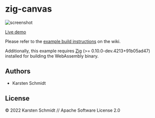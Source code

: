 # zig-canvas

![screenshot](https://raw.githubusercontent.com/thi-ng/umbrella/develop/assets/examples/zig-canvas.png)

[Live demo](http://demo.thi.ng/umbrella/zig-canvas/)

Please refer to the [example build instructions](https://github.com/thi-ng/umbrella/wiki/Example-build-instructions) on the wiki.

Additionally, this example requires [Zig](https://ziglang.org/download/) (>=
0.10.0-dev.4213+91b05ad47) installed for building the WebAssembly binary.

## Authors

- Karsten Schmidt

## License

&copy; 2022 Karsten Schmidt // Apache Software License 2.0
